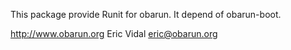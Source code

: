 This package provide Runit for obarun. It depend of obarun-boot.

http://www.obarun.org
Eric Vidal eric@obarun.org
